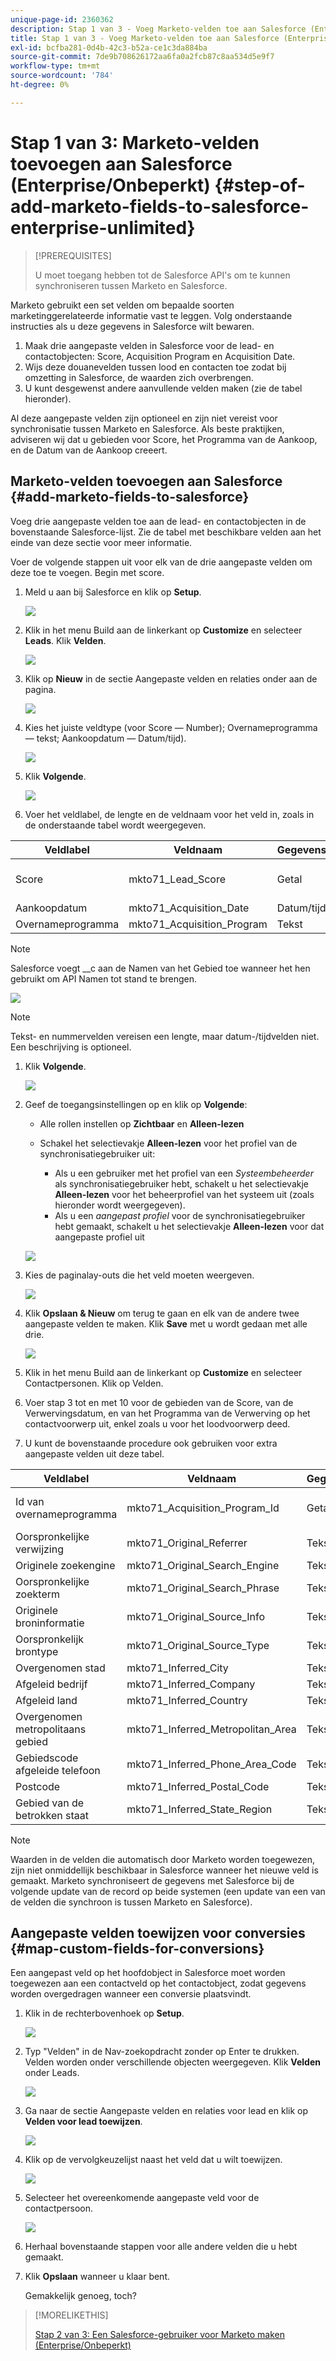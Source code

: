 ```yaml
---
unique-page-id: 2360362
description: Stap 1 van 3 - Voeg Marketo-velden toe aan Salesforce (Enterprise/Unlimited) - Marketo Docs - Productdocumentatie
title: Stap 1 van 3 - Voeg Marketo-velden toe aan Salesforce (Enterprise/Onbeperkt)
exl-id: bcfba281-0d4b-42c3-b52a-ce1c3da884ba
source-git-commit: 7de9b708626172aa6fa0a2fcb87c8aa534d5e9f7
workflow-type: tm+mt
source-wordcount: '784'
ht-degree: 0%

---
```


# Stap 1 van 3: Marketo-velden toevoegen aan Salesforce (Enterprise/Onbeperkt) {#step-of-add-marketo-fields-to-salesforce-enterprise-unlimited}

>[!PREREQUISITES]
>
>U moet toegang hebben tot de Salesforce API&#39;s om te kunnen synchroniseren tussen Marketo en Salesforce.

Marketo gebruikt een set velden om bepaalde soorten marketinggerelateerde informatie vast te leggen. Volg onderstaande instructies als u deze gegevens in Salesforce wilt bewaren.

1. Maak drie aangepaste velden in Salesforce voor de lead- en contactobjecten: Score, Acquisition Program en Acquisition Date.
1. Wijs deze douanevelden tussen lood en contacten toe zodat bij omzetting in Salesforce, de waarden zich overbrengen.
1. U kunt desgewenst andere aanvullende velden maken (zie de tabel hieronder).

Al deze aangepaste velden zijn optioneel en zijn niet vereist voor synchronisatie tussen Marketo en Salesforce. Als beste praktijken, adviseren wij dat u gebieden voor Score, het Programma van de Aankoop, en de Datum van de Aankoop creeert.

## Marketo-velden toevoegen aan Salesforce {#add-marketo-fields-to-salesforce}

Voeg drie aangepaste velden toe aan de lead- en contactobjecten in de bovenstaande Salesforce-lijst. Zie de tabel met beschikbare velden aan het einde van deze sectie voor meer informatie.

Voer de volgende stappen uit voor elk van de drie aangepaste velden om deze toe te voegen. Begin met score.

1. Meld u aan bij Salesforce en klik op **Setup**.

   ![](assets/image2016-5-23-13-3a15-3a21.png)

1. Klik in het menu Build aan de linkerkant op **Customize** en selecteer **Leads**. Klik **Velden**.

   ![](assets/image2016-5-23-13-3a20-3a5.png)

1. Klik op **Nieuw** in de sectie Aangepaste velden en relaties onder aan de pagina.

   ![](assets/image2016-5-26-14-3a41-3a40.png)

1. Kies het juiste veldtype (voor Score — Number); Overnameprogramma — tekst; Aankoopdatum — Datum/tijd).

   ![](assets/choose-field-type-2-hand.png)

1. Klik **Volgende**.

   ![](assets/image2016-5-26-14-3a51-3a14.png)

1. Voer het veldlabel, de lengte en de veldnaam voor het veld in, zoals in de onderstaande tabel wordt weergegeven.

<table> 
 <thead> 
  <tr> 
   <th> 
    <div>
      Veldlabel 
    </div></th> 
   <th> 
    <div>
      Veldnaam 
    </div></th> 
   <th> 
    <div>
      Gegevenstype 
    </div></th> 
   <th> 
    <div>
      Veldkenmerken 
    </div></th> 
  </tr> 
 </thead> 
 <tbody> 
  <tr> 
   <td>Score</td> 
   <td>mkto71_Lead_Score</td> 
   <td>Getal</td> 
   <td>Lengte 10<br>Decimale plaatsen 0 </td> 
  </tr> 
  <tr> 
   <td>Aankoopdatum</td> 
   <td>mkto71_Acquisition_Date</td> 
   <td>Datum/tijd</td> 
   <td> </td> 
  </tr> 
  <tr> 
   <td>Overnameprogramma</td> 
   <td>mkto71_Acquisition_Program</td> 
   <td>Tekst</td> 
   <td>Lengte 255</td> 
  </tr> 
 </tbody> 
</table>

>[!NOTE]
>
>Salesforce voegt __c aan de Namen van het Gebied toe wanneer het hen gebruikt om API Namen tot stand te brengen.

![](assets/image2016-5-26-14-3a55-3a33.png)

>[!NOTE]
>
>Tekst- en nummervelden vereisen een lengte, maar datum-/tijdvelden niet. Een beschrijving is optioneel.

1. Klik **Volgende**.

   ![](assets/image2016-5-23-14-3a50-3a5.png)

1. Geef de toegangsinstellingen op en klik op **Volgende**:

   * Alle rollen instellen op **Zichtbaar** en **Alleen-lezen**

   * Schakel het selectievakje **Alleen-lezen** voor het profiel van de synchronisatiegebruiker uit:

      * Als u een gebruiker met het profiel van een _Systeembeheerder_ als synchronisatiegebruiker hebt, schakelt u het selectievakje **Alleen-lezen** voor het beheerprofiel van het systeem uit (zoals hieronder wordt weergegeven).
      * Als u een _aangepast profiel_ voor de synchronisatiegebruiker hebt gemaakt, schakelt u het selectievakje **Alleen-lezen** voor dat aangepaste profiel uit

   ![](assets/image2016-6-30-9-3a25-3a4.png)

1. Kies de paginalay-outs die het veld moeten weergeven.

   ![](assets/image2016-5-26-15-3a14-3a45.png)

1. Klik **Opslaan &amp; Nieuw** om terug te gaan en elk van de andere twee aangepaste velden te maken. Klik **Save** met u wordt gedaan met alle drie.

   ![](assets/image2016-5-23-15-3a8-3a43.png)

1. Klik in het menu Build aan de linkerkant op **Customize** en selecteer Contactpersonen. Klik op Velden.
1. Voer stap 3 tot en met 10 voor de gebieden van de Score, van de Verwervingsdatum, en van het Programma van de Verwerving op het contactvoorwerp uit, enkel zoals u voor het loodvoorwerp deed.
1. U kunt de bovenstaande procedure ook gebruiken voor extra aangepaste velden uit deze tabel.

<table> 
 <thead> 
  <tr> 
   <th> 
    <div>
      Veldlabel 
    </div></th> 
   <th> 
    <div>
      Veldnaam 
    </div></th> 
   <th> 
    <div>
      Gegevenstype 
    </div></th> 
   <th> 
    <div>
      Veldkenmerken 
    </div></th> 
  </tr> 
 </thead> 
 <tbody> 
  <tr> 
   <td>Id van overnameprogramma</td> 
   <td>mkto71_Acquisition_Program_Id</td> 
   <td>Getal</td> 
   <td>Lengte 18<br>Decimale plaatsen 0 </td> 
  </tr> 
  <tr> 
   <td>Oorspronkelijke verwijzing</td> 
   <td>mkto71_Original_Referrer</td> 
   <td>Tekst</td> 
   <td>Lengte 255</td> 
  </tr> 
  <tr> 
   <td>Originele zoekengine</td> 
   <td>mkto71_Original_Search_Engine</td> 
   <td>Tekst</td> 
   <td>Lengte 255</td> 
  </tr> 
  <tr> 
   <td>Oorspronkelijke zoekterm</td> 
   <td>mkto71_Original_Search_Phrase</td> 
   <td>Tekst</td> 
   <td>Lengte 255</td> 
  </tr> 
  <tr> 
   <td>Originele broninformatie</td> 
   <td>mkto71_Original_Source_Info</td> 
   <td>Tekst</td> 
   <td>Lengte 255</td> 
  </tr> 
  <tr> 
   <td>Oorspronkelijk brontype</td> 
   <td>mkto71_Original_Source_Type</td> 
   <td>Tekst</td> 
   <td>Lengte 255</td> 
  </tr> 
  <tr> 
   <td>Overgenomen stad</td> 
   <td>mkto71_Inferred_City</td> 
   <td>Tekst</td> 
   <td>Lengte 255</td> 
  </tr> 
  <tr> 
   <td>Afgeleid bedrijf</td> 
   <td>mkto71_Inferred_Company</td> 
   <td>Tekst</td> 
   <td>Lengte 255</td> 
  </tr> 
  <tr> 
   <td>Afgeleid land</td> 
   <td>mkto71_Inferred_Country</td> 
   <td>Tekst</td> 
   <td>Lengte 255</td> 
  </tr> 
  <tr> 
   <td>Overgenomen metropolitaans gebied</td> 
   <td>mkto71_Inferred_Metropolitan_Area</td> 
   <td>Tekst</td> 
   <td>Lengte 255</td> 
  </tr> 
  <tr> 
   <td>Gebiedscode afgeleide telefoon</td> 
   <td>mkto71_Inferred_Phone_Area_Code</td> 
   <td>Tekst</td> 
   <td>Lengte 255</td> 
  </tr> 
  <tr> 
   <td>Postcode</td> 
   <td>mkto71_Inferred_Postal_Code</td> 
   <td>Tekst</td> 
   <td>Lengte 255</td> 
  </tr> 
  <tr> 
   <td>Gebied van de betrokken staat</td> 
   <td>mkto71_Inferred_State_Region</td> 
   <td>Tekst</td> 
   <td>Lengte 255</td> 
  </tr> 
 </tbody> 
</table>

>[!NOTE]
>
>Waarden in de velden die automatisch door Marketo worden toegewezen, zijn niet onmiddellijk beschikbaar in Salesforce wanneer het nieuwe veld is gemaakt. Marketo synchroniseert de gegevens met Salesforce bij de volgende update van de record op beide systemen (een update van een van de velden die synchroon is tussen Marketo en Salesforce).

## Aangepaste velden toewijzen voor conversies {#map-custom-fields-for-conversions}

Een aangepast veld op het hoofdobject in Salesforce moet worden toegewezen aan een contactveld op het contactobject, zodat gegevens worden overgedragen wanneer een conversie plaatsvindt.

1. Klik in de rechterbovenhoek op **Setup**.

   ![](assets/image2016-5-26-16-3a34-3a0.png)

1. Typ &quot;Velden&quot; in de Nav-zoekopdracht zonder op Enter te drukken. Velden worden onder verschillende objecten weergegeven. Klik **Velden** onder Leads.

   ![](assets/image2016-5-26-16-3a36-3a32.png)

1. Ga naar de sectie Aangepaste velden en relaties voor lead en klik op **Velden voor lead toewijzen**.

   ![](assets/image2016-5-26-16-3a39-3a29.png)

1. Klik op de vervolgkeuzelijst naast het veld dat u wilt toewijzen.

   ![](assets/image2016-5-26-16-3a49-3a53.png)

1. Selecteer het overeenkomende aangepaste veld voor de contactpersoon.

   ![](assets/image2016-5-26-16-3a56-3a23.png)

1. Herhaal bovenstaande stappen voor alle andere velden die u hebt gemaakt.

1. Klik **Opslaan** wanneer u klaar bent.

   Gemakkelijk genoeg, toch?

>[!MORELIKETHIS]
>
>[Stap 2 van 3: Een Salesforce-gebruiker voor Marketo maken (Enterprise/Onbeperkt)](/help/marketo/product-docs/crm-sync/salesforce-sync/setup/enterprise-unlimited-edition/step-2-of-3-create-a-salesforce-user-for-marketo-enterprise-unlimited.md)
